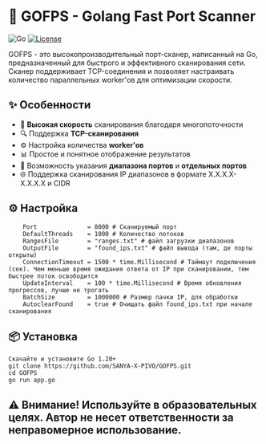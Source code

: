 # 🚀 GOFPS - Golang Fast Port Scanner

![Go](https://img.shields.io/badge/Go-1.20+-00ADD8?style=flat&logo=go)
[![License](https://img.shields.io/badge/License-MIT-blue.svg)](https://opensource.org/licenses/MIT)

GOFPS - это высокопроизводительный порт-сканер, написанный на Go, предназначенный для быстрого и эффективного сканирования сети. Сканер поддерживает TCP-соединения и позволяет настраивать количество параллельных worker'ов для оптимизации скорости.

## ✨ Особенности

- 🚀 **Высокая скорость** сканирования благодаря многопоточности
- 🔍 Поддержка **TCP-сканирования**
- ⚙️ Настройка количества **worker'ов**
- 📊 Простое и понятное отображение результатов
- 📌 Возможность указания **диапазона портов** и **отдельных портов**
- 🌐 Поддержка сканирования IP диапазонов в формате X.X.X.X-X.X.X.X и CIDR 

## ⚙ Настройка
```
	Port              = 8000 # Сканируемый порт
	DefaultThreads    = 1000 # Количество потоков
	RangesFile        = "ranges.txt" # файл загрузки диапазонов
	OutputFile        = "found_ips.txt" # файл вывода (там, де порты открыты)
	ConnectionTimeout = 1500 * time.Millisecond # Таймаут подключения (сек). Чем меньше время ожидания ответа от IP при сканировании, тем быстрее поток освободится
	UpdateInterval    = 100 * time.Millisecond # Время обновления прогрессов, лучше не трогать
	BatchSize         = 1000000 # Размер пачки IP, для обработки
	AutoclearFound    = true # Очищать файл found_ips.txt при начале сканирования
```
## 📦 Установка
```
Скачайте и установите Go 1.20+
git clone https://github.com/SANYA-X-PIVO/GOFPS.git
cd GOFPS
go run app.go
```

## ⚠️ Внимание! Используйте в образовательных целях. Автор не несет ответственности за неправомерное использование.
